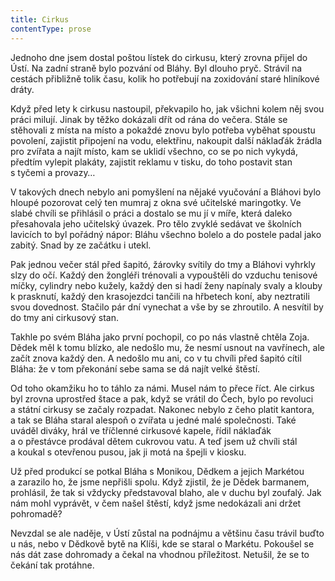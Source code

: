 ```yaml
---
title: Cirkus
contentType: prose
---
```


Jednoho dne jsem dostal poštou lístek do cirkusu, který zrovna přijel do Ústí. Na zadní straně bylo pozvání od Bláhy. Byl dlouho pryč. Strávil na cestách přibližně tolik času, kolik ho potřebují na zoxidování staré hliníkové dráty.

Když před lety k cirkusu nastoupil, překvapilo ho, jak všichni kolem něj svou práci milují. Jinak by těžko dokázali dřít od rána do večera. Stále se stěhovali z místa na místo a pokaždé znovu bylo potřeba vyběhat spoustu povolení, zajistit připojení na vodu, elektřinu, nakoupit další náklaďák žrádla pro zvířata a najít místo, kam se uklidí všechno, co se po nich vykydá, předtím vylepit plakáty, zajistit reklamu v tisku, do toho postavit stan s tyčemi a provazy…

V takových dnech nebylo ani pomyšlení na nějaké vyučování a Bláhovi bylo hloupé pozorovat celý ten mumraj z okna své učitelské maringotky. Ve slabé chvíli se přihlásil o práci a dostalo se mu jí v míře, která daleko přesahovala jeho učitelský úvazek. Pro tělo zvyklé sedávat ve školních lavicích to byl pořádný nápor: Bláhu všechno bolelo a do postele padal jako zabitý. Snad by ze začátku i utekl.

Pak jednou večer stál před šapitó, žárovky svítily do tmy a Bláhovi vyhrkly slzy do očí. Každý den žongléři trénovali a vypouštěli do vzduchu tenisové míčky, cylindry nebo kužely, každý den si hadí ženy napínaly svaly a klouby k prasknutí, každý den krasojezdci tančili na hřbetech koní, aby neztratili svou dovednost. Stačilo pár dní vynechat a vše by se zhroutilo. A nesvítil by do tmy ani cirkusový stan.

Takhle po svém Bláha jako první pochopil, co po nás vlastně chtěla Zoja. Dědek měl k tomu blízko, ale nedošlo mu, že nesmí usnout na vavřínech, ale začít znova každý den. A nedošlo mu ani, co v tu chvíli před šapitó cítil Bláha: že v tom překonání sebe sama se dá najít velké štěstí.

Od toho okamžiku ho to táhlo za námi. Musel nám to přece říct. Ale cirkus byl zrovna uprostřed štace a pak, když se vrátil do Čech, bylo po revoluci a státní cirkusy se začaly rozpadat. Nakonec nebylo z čeho platit kantora, a tak se Bláha staral alespoň o zvířata u jedné malé společnosti. Také uváděl diváky, hrál ve tříčlenné cirkusové kapele, řídil náklaďák a o přestávce prodával dětem cukrovou vatu. A teď jsem už chvíli stál a koukal s otevřenou pusou, jak ji motá na špejli v kiosku.

Už před produkcí se potkal Bláha s Monikou, Dědkem a jejich Markétou a zarazilo ho, že jsme nepřišli spolu. Když zjistil, že je Dědek barmanem, prohlásil, že tak si vždycky představoval blaho, ale v duchu byl zoufalý. Jak nám mohl vyprávět, v čem našel štěstí, když jsme nedokázali ani držet pohromadě?

Nevzdal se ale naděje, v Ústí zůstal na podnájmu a většinu času trávil buďto u nás, nebo v Dědkově bytě na Klíši, kde se staral o Markétu. Pokoušel se nás dát zase dohromady a čekal na vhodnou příležitost. Netušil, že se to čekání tak protáhne.
